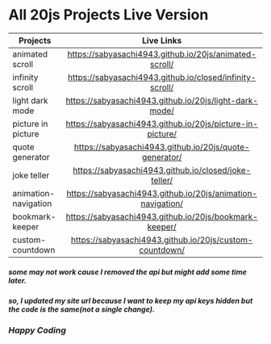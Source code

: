 # All 20js Projects Live Version

| Projects             |                         Live Links                          |
| -------------------- | :---------------------------------------------------------: |
| animated scroll      |   https://sabyasachi4943.github.io/20js/animated-scroll/    |
| infinity scroll      |  https://sabyasachi4943.github.io/closed/infinity-scroll/   |
| light dark mode      |   https://sabyasachi4943.github.io/20js/light-dark-mode/    |
| picture in picture   |  https://sabyasachi4943.github.io/20js/picture-in-picture/  |
| quote generator      |   https://sabyasachi4943.github.io/20js/quote-generator/    |
| joke teller          |    https://sabyasachi4943.github.io/closed/joke-teller/     |
| animation-navigation | https://sabyasachi4943.github.io/20js/animation-navigation/ |
| bookmark-keeper      |   https://sabyasachi4943.github.io/20js/bookmark-keeper/    |
| custom-countdown     |   https://sabyasachi4943.github.io/20js/custom-countdown/   |

##### some may not work cause I removed the api but might add some time later.

##### so, I updated my site url because I want to keep my api keys hidden but the code is the same(not a single change).

### _Happy Coding_

